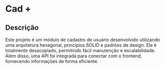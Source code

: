 # Cad +
## Descrição
Este projeto é um módulo de cadastro de usuário desenvolvido utilizando uma arquitetura hexagonal, princípios SOLID e padrões de design. Ele é totalmente desacoplado, permitindo fácil manutenção e escalabilidade. Além disso, uma API foi integrada para conectar com o frontend, fornecendo informações de forma eficiente.
